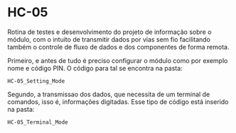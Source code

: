 # HC-05

Rotina de testes e desenvolvimento do projeto de informação sobre o módulo,
com o intuito de transmitir dados por vias sem fio facilitando também o controle
de fluxo de dados e dos componentes de forma remota.

Primeiro, e antes de tudo é preciso configurar o módulo como por exemplo nome e código PIN.
O código para tal se encontra na pasta:

    HC-05_Setting_Mode
  
Segundo, a transmissao dos dados, que necessita de um terminal de comandos, isso é, informações
digitadas. Esse tipo de código está inserido na pasta:

    HC-05_Terminal_Mode

